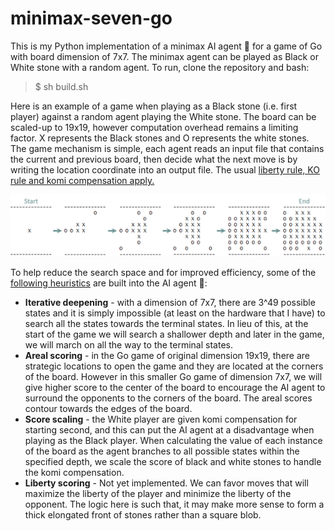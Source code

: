 # minimax-seven-go

This is my Python implementation of a minimax AI agent :robot: for a game of Go with board dimension of 7x7. The minimax agent can be played as Black or White stone with a random agent. To run, clone the repository and bash:

> $ sh build.sh

Here is an example of a game when playing as a Black stone (i.e. first player) against a random agent playing the White stone. The board can be scaled-up to 19x19, however computation overhead remains a limiting factor. X represents the Black stones and O represents the white stones. The game mechanism is simple, each agent reads an input file that contains the current and previous board, then decide what the next move is by writing the location coordinate into an output file. The usual [liberty rule, KO rule and komi compensation apply.](https://en.wikipedia.org/wiki/Rules_of_Go)

![Game](/readme/game_progression.png)

To help reduce the search space and for improved efficiency, some of the [following heuristics](https://en.wikipedia.org/wiki/Go_strategy_and_tactics) are built into the AI agent :robot::
* **Iterative deepening** - with a dimension of 7x7, there are 3^49 possible states and it is simply impossible (at least on the hardware that I have) to search all the states towards the terminal states. In lieu of this, at the start of the game we will search a shallower depth and later in the game, we will march on all the way to the terminal states. 
* **Areal scoring** - in the Go game of original dimension 19x19, there are strategic locations to open the game and they are located at the corners of the board. However in this smaller Go game of dimension 7x7, we will give higher score to the center of the board to encourage the AI agent to surround the opponents to the corners of the board. The areal scores contour towards the edges of the board.
* **Score scaling** - the White player are given komi compensation for starting second, and this can put the AI agent at a disadvantage when playing as the Black player. When calculating the value of each instance of the board as the agent branches to all possible states within the specified depth, we scale the score of black and white stones to handle the komi compensation. 
* **Liberty scoring** - Not yet implemented. We can favor moves that will maximize the liberty of the player and minimize the liberty of the opponent. The logic here is such that, it may make more sense to form a thick elongated front of stones rather than a square blob. 
